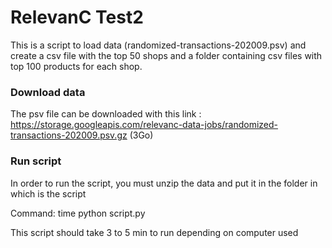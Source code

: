 # RelevanC Test2 
This is a script to load data (randomized-transactions-202009.psv) and create a csv file with the top 50 shops and a folder containing csv files with top 100 products for each shop.

### Download data 

The psv file can be downloaded with this link :  https://storage.googleapis.com/relevanc-data-jobs/randomized-transactions-202009.psv.gz (3Go)

### Run script 
In order to run the script, you must unzip the data and put it in the folder in which is the script

Command: time python script.py 

This script should take 3 to 5 min to run depending on computer used
